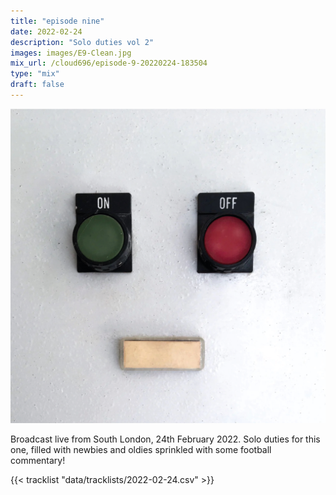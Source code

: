 ```yaml
---
title: "episode nine"
date: 2022-02-24
description: "Solo duties vol 2"
images: images/E9-Clean.jpg
mix_url: /cloud696/episode-9-20220224-183504
type: "mix"
draft: false
---
```


![artwork](images/E9-Clean.jpg)

Broadcast live from South London, 24th February 2022. Solo duties for this one, filled with newbies and oldies sprinkled with some football commentary!

{{< tracklist "data/tracklists/2022-02-24.csv" >}}
